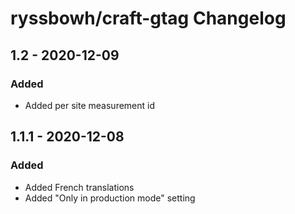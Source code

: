 # ryssbowh/craft-gtag Changelog

## 1.2 - 2020-12-09

### Added
- Added per site measurement id

## 1.1.1 - 2020-12-08

### Added
- Added French translations
- Added "Only in production mode" setting